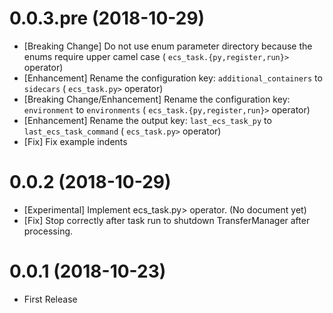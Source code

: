 0.0.3.pre (2018-10-29)
======================

* [Breaking Change] Do not use enum parameter directory because the enums require upper camel case ( `ecs_task.{py,register,run}>` operator)
* [Enhancement] Rename the configuration key: `additional_containers` to `sidecars` ( `ecs_task.py>` operator)
* [Breaking Change/Enhancement] Rename the configuration key: `environment` to `environments` ( `ecs_task.{py,register,run}>` operator)
* [Enhancement] Rename the output key: `last_ecs_task_py` to `last_ecs_task_command` ( `ecs_task.py>` operator)
* [Fix] Fix example indents

0.0.2 (2018-10-29)
==================

* [Experimental] Implement ecs_task.py> operator. (No document yet)
* [Fix] Stop correctly after task run to shutdown TransferManager after processing.

0.0.1 (2018-10-23)
==================

* First Release
